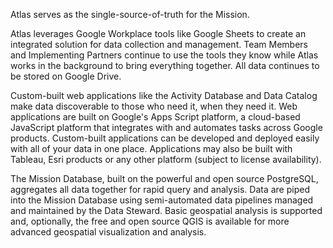Atlas serves as the single-source-of-truth for the Mission. 

Atlas leverages Google Workplace tools like Google Sheets to create an integrated solution for data collection and management. Team Members and Implementing Partners continue to use the tools they know while Atlas  works in the background to bring everything together. All data continues to be stored on Google Drive.

Custom-built web applications like the Activity Database and Data Catalog make data discoverable to those who need it, when they need it. Web applications are built on Google's Apps Script platform, a cloud-based JavaScript platform that integrates with and automates tasks across Google products. Custom-built applications can be developed and deployed easily with all of your data in one place. Applications may also be built with Tableau, Esri products or any other platform (subject to license availability).

The Mission Database, built on the powerful and open source PostgreSQL, aggregates all data together for rapid query and analysis. Data are piped into the Mission Database using semi-automated data pipelines managed and maintained by the Data Steward. Basic geospatial analysis is supported and, optionally, the free and open source QGIS is available for more advanced geospatial visualization and analysis.

<!-- The **Data Steward** manages and maintains Atlas. When needed, the **Data Steward** queries Atlas to respond to data requests from **A/CORs** and other stakeholders. 

**Implementing Partners** submit data to Atlas according to the requirements of their *Data Management Plan (DMP)*. The **A/COR** coordinates with the **Implementing Partner** during *Activity Start Up* to develop a suitable DMP. 

**Implementing Partners** also submit data to Agency Systems, including the Development Experience Clearinghouse (DEC), Development Data Library (DDL), and Development Information System (DIS). 

Atlas prefers using Agency Systems whenever possible and especially if required. However, Agency Systems are not designed to meet all of the requirements of a Mission. Therefore, the **Data Steward** integrates data from Agency Systems. Whenever possible, **Implementing Partners** are not required to submit data to both systems. -->